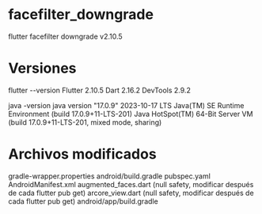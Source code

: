 # facefilter_downgrade
flutter facefilter downgrade v2.10.5

# Versiones
flutter --version
Flutter 2.10.5 
Dart 2.16.2 
DevTools 2.9.2

java -version
java version "17.0.9" 2023-10-17 LTS
Java(TM) SE Runtime Environment (build 17.0.9+11-LTS-201)
Java HotSpot(TM) 64-Bit Server VM (build 17.0.9+11-LTS-201, mixed mode, sharing)

# Archivos modificados
gradle-wrapper.properties
android/build.gradle
pubspec.yaml
AndroidManifest.xml
augmented_faces.dart (null safety, modificar después de cada flutter pub get)
arcore_view.dart (null safety, modificar después de cada flutter pub get)
android/app/build.gradle
